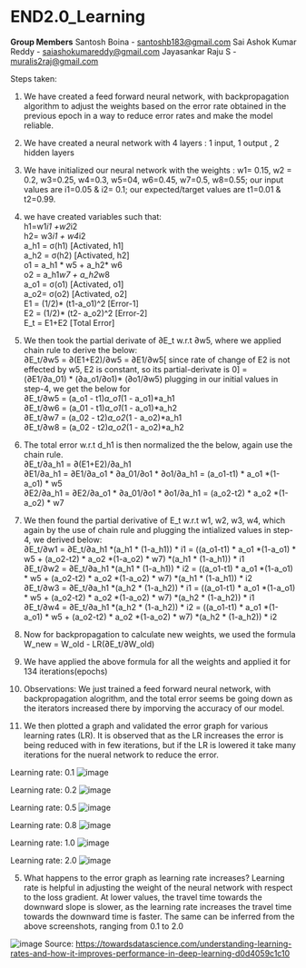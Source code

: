# END2.0_Learning

**Group Members**
Santosh Boina - santoshb183@gmail.com
Sai Ashok Kumar Reddy - saiashokumareddy@gmail.com
Jayasankar Raju S - muralis2raj@gmail.com

Steps taken:
1. We have created a feed forward neural network, with backpropagation  algorithm to adjust the weights based on the error rate obtained in the previous epoch in a way to reduce error rates and make the model reliable.
2. We have created a neural network with 4 layers : 1 input, 1 output , 2 hidden layers
3. We have initialized our neural network with the weights : w1= 0.15, w2 = 0.2, w3=0.25, w4=0.3, w5=04, w6=0.45, w7=0.5, w8=0.55; our input values are i1=0.05 & i2= 0.1; our expected/target values are t1=0.01 & t2=0.99.
4. we have created variables such that:  
    h1=w1*i1 +w2*i2  
    h2= w3*i1 + w4*i2  
    a_h1 = σ(h1)  [Activated, h1]  
    a_h2 = σ(h2) [Activated, h2]  
    o1 = a_h1 * w5 + a_h2* w6  
    o2 = a_h1*w7 + a_h2*w8  
    a_o1 = σ(o1) [Activated, o1]  
    a_o2= σ(o2)  [Activated, o2]  
    E1 = (1/2)* (t1-a_o1)^2  [Error-1]  
    E2 = (1/2)* (t2- a_o2)^2 [Error-2]  
    E_t = E1+E2  [Total Error]  
5.  We then took the partial derivate of ∂E_t w.r.t ∂w5, where we applied chain rule to derive the below:  
    ∂E_t/∂w5 = ∂(E1+E2)/∂w5 = ∂E1/∂w5[ since rate of change of E2 is not effected by w5, E2 is constant, so its partial-derivate is 0] =  
    (∂E1/∂a_01) * (∂a_o1/∂o1)* (∂o1/∂w5)
    plugging in our initial values in step-4, we get the below for  
    ∂E_t/∂w5 =	(a_o1 - t1)*a_o1*(1 - a_o1)*a_h1  
    ∂E_t/∂w6 =	(a_01 - t1)*a_o1*(1 - a_o1)*a_h2  
    ∂E_t/∂w7 =	(a_02 - t2)*a_o2*(1 - a_o2)*a_h1  
    ∂E_t/∂w8 =	(a_02 - t2)*a_o2*(1 - a_o2)*a_h2  

6. The total error w.r.t d_h1 is then normalized the the below, again use the chain rule.  
    ∂E_t/∂a_h1 =	∂(E1+E2)/∂a_h1  
    ∂E1/∂a_h1 =	∂E1/∂a_o1 * ∂a_01/∂o1 * ∂o1/∂a_h1 = (a_o1-t1) * a_o1 *(1-a_o1) * w5  
    ∂E2/∂a_h1 =	∂E2/∂a_o1 * ∂a_01/∂o1 * ∂o1/∂a_h1 = (a_o2-t2) * a_o2 *(1-a_o2) * w7  
7. We then found the partial derivative of E_t w.r.t w1, w2, w3, w4, which again by the use of chain rule and plugging the intialized values in step-4, we derived below:  
    ∂E_t/∂w1 =	∂E_t/∂a_h1 *(a_h1 * (1-a_h1)) * i1		=		((a_o1-t1) * a_o1 *(1-a_o1) * w5 + (a_o2-t2) * a_o2 *(1-a_o2) * w7) *(a_h1 * (1-a_h1)) * i1  
    ∂E_t/∂w2 =	∂E_t/∂a_h1 *(a_h1 * (1-a_h1)) * i2		=		((a_o1-t1) * a_o1 *(1-a_o1) * w5 + (a_o2-t2) * a_o2 *(1-a_o2) * w7) *(a_h1 * (1-a_h1)) * i2  
    ∂E_t/∂w3 =	∂E_t/∂a_h1 *(a_h2 * (1-a_h2)) * i1		=		((a_o1-t1) * a_o1 *(1-a_o1) * w5 + (a_o2-t2) * a_o2 *(1-a_o2) * w7) *(a_h2 * (1-a_h2)) * i1  
    ∂E_t/∂w4 =	∂E_t/∂a_h1 *(a_h2 * (1-a_h2)) * i2		=		((a_o1-t1) * a_o1 *(1-a_o1) * w5 + (a_o2-t2) * a_o2 *(1-a_o2) * w7) *(a_h2 * (1-a_h2)) * i2  
 8. Now for backpropagation to calculate new weights, we used the formula
    W_new = W_old - LR(∂E_t/∂W_old) 
 9. We have applied the above formula for all the weights and applied it for 134 iterations(epochs)
 10. Observations: We just trained a feed forward neural network, with backpropagation alogrithm, and the total error seems be going down as the iterators increased there by imporving the accuracy of our model.
 11. We then plotted a graph and validated the error graph for various learning rates (LR). It is observed that as the LR increases the error is being reduced with in few iterations, but if the LR is lowered it take many iterations for the nueral network to reduce the error.


Learning rate: 0.1
![image](https://user-images.githubusercontent.com/28112776/118125070-7f8f6d00-b3c4-11eb-8acd-4ff8f8e093d2.png)

Learning rate: 0.2
![image](https://user-images.githubusercontent.com/28112776/118125132-92a23d00-b3c4-11eb-9171-9f6c6b849e37.png)


Learning rate: 0.5
![image](https://user-images.githubusercontent.com/28112776/118125002-68507f80-b3c4-11eb-9d3b-f685e64ccb5f.png)

Learning rate: 0.8
![image](https://user-images.githubusercontent.com/28112776/118125182-a51c7680-b3c4-11eb-83b2-4371068da76e.png)


Learning rate: 1.0
![image](https://user-images.githubusercontent.com/28112776/118124507-ae591380-b3c3-11eb-8c34-7e095c1579a1.png)

Learning rate: 2.0
![image](https://user-images.githubusercontent.com/28112776/118125288-c715f900-b3c4-11eb-993b-78230459e8c8.png)

5. What happens to the error graph as learning rate increases?
Learning rate is helpful in adjusting the weight of the neural network with respect to the loss gradient. At lower values, the travel time towards the downward slope is slower, as the learning rate increases the travel time towards the downward time is faster. The same can be inferred from the above screenshots, ranging from 0.1 to 2.0

![image](https://user-images.githubusercontent.com/28112776/118125811-7521a300-b3c5-11eb-8617-e00d118b8b14.png)
Source:
https://towardsdatascience.com/understanding-learning-rates-and-how-it-improves-performance-in-deep-learning-d0d4059c1c10

